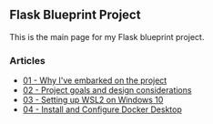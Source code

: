 ## Flask Blueprint Project
This is the main page for my Flask blueprint project.

### Articles
* [01 - Why I've embarked on the project](./01-why-create-this-project.md)
* [02 - Project goals and design considerations](./02-project-goals-and-design-considerations.md)
* [03 - Setting up WSL2 on Windows 10](./03-set-up-WSL2.md)
* [04 - Install and Configure Docker Desktop](./04-install-and-configure-docker.md)

